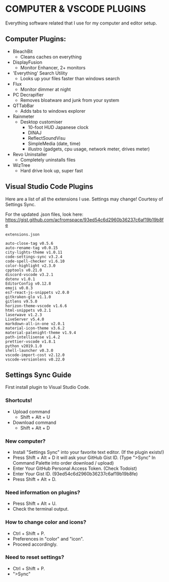 # COMPUTER & VSCODE PLUGINS

Everything software related that I use for my computer and editor setup.

## Computer Plugins:

- BleachBit
  - Cleans caches on everything
- DisplayFusion
  - Monitor Enhancer, 2+ monitors
- 'Everything' Search Utility
  - Looks up your files faster than windows search
- Flux
  - Monitor dimmer at night
- PC Decrapifier
  - Removes bloatware and junk from your system
- QTTabBar
  - Adds tabs to windows explorer
- Rainmeter
  - Desktop customiser
    - 10-foot HUD Japanese clock
    - DINAJ
    - ReflectSoundVisu
    - SimpleMedia (date, time)
    - illustro (gadgets, cpu usage, network meter, drives meter)
- Revo Uninstaller
  - Completely uninstalls files
- WizTree
  - Hard drive look up, super fast

## Visual Studio Code Plugins

Here are a list of all the extensions I use. Settings may change! Courtesy of Settings Sync.

For the updated .json files, look here: https://gist.github.com/acfromspace/93ed54c6d2960b36237c6af19b19b8fe

```
extensions.json

auto-close-tag v0.5.6
auto-rename-tag v0.0.15
city-lights-theme v1.0.11
code-settings-sync v3.2.4
code-spell-checker v1.6.10
color-highlight v2.3.0
cpptools v0.21.0
discord-vscode v3.2.1
dotenv v1.0.1
EditorConfig v0.12.8
emoji v0.0.3
es7-react-js-snippets v2.0.0
gitkraken-glo v1.1.0
gitlens v9.5.0
horizon-theme-vscode v1.6.6
html-snippets v0.2.1
laserwave v1.2.3
LiveServer v5.4.0
markdown-all-in-one v2.0.1
material-icon-theme v3.6.2
material-palenight-theme v1.9.4
path-intellisense v1.4.2
prettier-vscode v1.8.1
python v2019.1.0
shell-launcher v0.3.0
vscode-import-cost v2.12.0
vscode-versionlens v0.22.0
```

## Settings Sync Guide

First install plugin to Visual Studio Code.

### Shortcuts!

- Upload command
  - Shift + Alt + U
- Download command
  - Shift + Alt + D

### New computer?

- Install "Settings Sync" into your favorite text editor. (If the plugin exists!)
- Press Shift + Alt + D it will ask your GitHub Gist ID. (Type ">Sync" In Command Palette into order download / upload)
- Enter Your GitHub Personal Access Token. (Check Todoist)
- Enter Your Gist ID. (93ed54c6d2960b36237c6af19b19b8fe)
- Press Shift + Alt + D.

### Need information on plugins?

- Press Shift + Alt + U.
- Check the terminal output.

### How to change color and icons?

- Ctrl + Shift + P.
- Preferences in "color" and "icon".
- Proceed accordingly.

### Need to reset settings?

- Ctrl + Shift + P.
- ">Sync"
